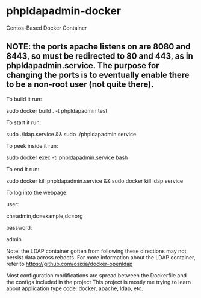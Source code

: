 # phpldapadmin-docker
Centos-Based Docker Container

## NOTE: the ports apache listens on are 8080 and 8443, so must be redirected to 80 and 443, as in phpldapadmin.service.  The purpose for changing the ports is to eventually enable there to be a non-root user (not quite there).

To build it run:

sudo docker build . -t phpldapadmin:test

To start it run:

sudo ./ldap.service && sudo ./phpldapadmin.service

To peek inside it run:

sudo docker exec -ti phpldapadmin.service bash

To end it run:

sudo docker kill phpldapadmin.service && sudo docker kill ldap.service

To log into the webpage:

user:

cn=admin,dc=example,dc=org

password:

admin

Note: the LDAP container gotten from following these directions may not persist data across reboots.
For more information about the LDAP container, refer to https://github.com/osixia/docker-openldap

Most configuration modifications are spread between the Dockerfile and the configs included in the project
This project is mostly me trying to learn about application type code: docker, apache, ldap, etc.
